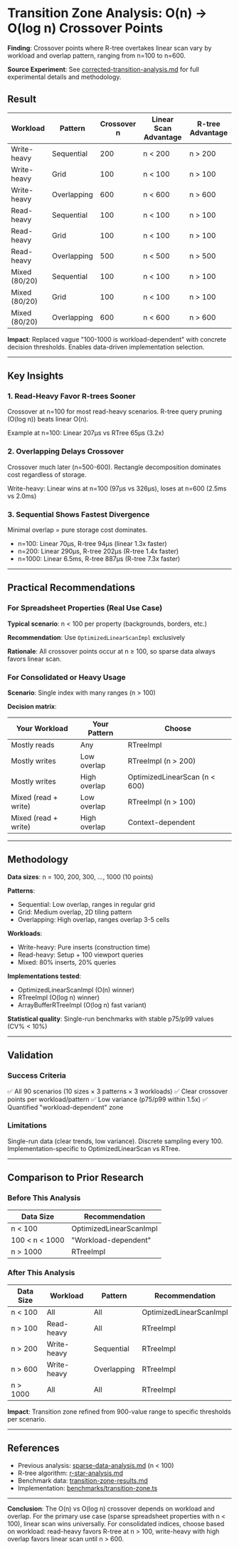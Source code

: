 # Transition Zone Analysis: O(n) → O(log n) Crossover Points

**Finding**: Crossover points where R-tree overtakes linear scan vary by workload and overlap pattern, ranging from n=100 to n=600.

**Source Experiment**: See [corrected-transition-analysis.md](../../archive/docs/experiments/corrected-transition-analysis.md) for full experimental details and methodology.

## Result

| Workload      | Pattern     | Crossover n | Linear Scan Advantage | R-tree Advantage |
| ------------- | ----------- | ----------- | --------------------- | ---------------- |
| Write-heavy   | Sequential  | 200         | n < 200               | n > 200          |
| Write-heavy   | Grid        | 100         | n < 100               | n > 100          |
| Write-heavy   | Overlapping | 600         | n < 600               | n > 600          |
| Read-heavy    | Sequential  | 100         | n < 100               | n > 100          |
| Read-heavy    | Grid        | 100         | n < 100               | n > 100          |
| Read-heavy    | Overlapping | 500         | n < 500               | n > 500          |
| Mixed (80/20) | Sequential  | 100         | n < 100               | n > 100          |
| Mixed (80/20) | Grid        | 100         | n < 100               | n > 100          |
| Mixed (80/20) | Overlapping | 600         | n < 600               | n > 600          |

**Impact**: Replaced vague "100-1000 is workload-dependent" with concrete decision thresholds. Enables data-driven implementation selection.

---

## Key Insights

### 1. Read-Heavy Favor R-trees Sooner

Crossover at n=100 for most read-heavy scenarios. R-tree query pruning (O(log n)) beats linear O(n).

Example at n=100: Linear 207µs vs RTree 65µs (3.2x)

### 2. Overlapping Delays Crossover

Crossover much later (n=500-600). Rectangle decomposition dominates cost regardless of storage.

Write-heavy: Linear wins at n=100 (97µs vs 326µs), loses at n=600 (2.5ms vs 2.0ms)

### 3. Sequential Shows Fastest Divergence

Minimal overlap = pure storage cost dominates.

- n=100: Linear 70µs, R-tree 94µs (linear 1.3x faster)
- n=200: Linear 290µs, R-tree 202µs (R-tree 1.4x faster)
- n=1000: Linear 6.5ms, R-tree 887µs (R-tree 7.3x faster)

---

## Practical Recommendations

### For Spreadsheet Properties (Real Use Case)

**Typical scenario**: n < 100 per property (backgrounds, borders, etc.)

**Recommendation**: Use `OptimizedLinearScanImpl` exclusively

**Rationale**: All crossover points occur at n ≥ 100, so sparse data always favors linear scan.

### For Consolidated or Heavy Usage

**Scenario**: Single index with many ranges (n > 100)

**Decision matrix**:

| Your Workload        | Your Pattern | Choose                        |
| -------------------- | ------------ | ----------------------------- |
| Mostly reads         | Any          | RTreeImpl                     |
| Mostly writes        | Low overlap  | RTreeImpl (n > 200)           |
| Mostly writes        | High overlap | OptimizedLinearScan (n < 600) |
| Mixed (read + write) | Low overlap  | RTreeImpl (n > 100)           |
| Mixed (read + write) | High overlap | Context-dependent             |

---

## Methodology

**Data sizes**: n = 100, 200, 300, ..., 1000 (10 points)

**Patterns**:

- Sequential: Low overlap, ranges in regular grid
- Grid: Medium overlap, 2D tiling pattern
- Overlapping: High overlap, ranges overlap 3-5 cells

**Workloads**:

- Write-heavy: Pure inserts (construction time)
- Read-heavy: Setup + 100 viewport queries
- Mixed: 80% inserts, 20% queries

**Implementations tested**:

- OptimizedLinearScanImpl (O(n) winner)
- RTreeImpl (O(log n) winner)
- ArrayBufferRTreeImpl (O(log n) fast variant)

**Statistical quality**: Single-run benchmarks with stable p75/p99 values (CV% < 10%)

---

## Validation

### Success Criteria

✅ All 90 scenarios (10 sizes × 3 patterns × 3 workloads)
✅ Clear crossover points per workload/pattern
✅ Low variance (p75/p99 within 1.5x)
✅ Quantified "workload-dependent" zone

### Limitations

Single-run data (clear trends, low variance). Discrete sampling every 100. Implementation-specific to OptimizedLinearScan vs RTree.

---

## Comparison to Prior Research

### Before This Analysis

| Data Size      | Recommendation          |
| -------------- | ----------------------- |
| n < 100        | OptimizedLinearScanImpl |
| 100 < n < 1000 | "Workload-dependent"    |
| n > 1000       | RTreeImpl               |

### After This Analysis

| Data Size | Workload    | Pattern     | Recommendation          |
| --------- | ----------- | ----------- | ----------------------- |
| n < 100   | All         | All         | OptimizedLinearScanImpl |
| n > 100   | Read-heavy  | All         | RTreeImpl               |
| n > 200   | Write-heavy | Sequential  | RTreeImpl               |
| n > 600   | Write-heavy | Overlapping | RTreeImpl               |
| n > 1000  | All         | All         | RTreeImpl               |

**Impact**: Transition zone refined from 900-value range to specific thresholds per scenario.

---

## References

- Previous analysis: [sparse-data-analysis.md](./sparse-data-analysis.md) (n < 100)
- R-tree algorithm: [r-star-analysis.md](./r-star-analysis.md)
- Benchmark data: [transition-zone-results.md](../active/experiments/transition-zone-results.md)
- Implementation: [benchmarks/transition-zone.ts](../../benchmarks/transition-zone.ts)

---

**Conclusion**: The O(n) vs O(log n) crossover depends on workload and overlap. For the primary use case (sparse spreadsheet properties with n < 100), linear scan wins universally. For consolidated indices, choose based on workload: read-heavy favors R-tree at n > 100, write-heavy with high overlap favors linear scan until n > 600.

